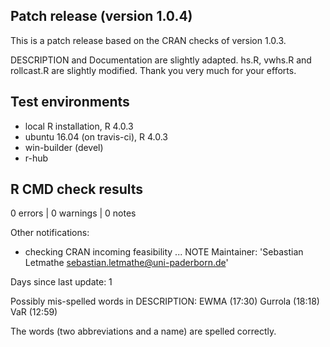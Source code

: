 ## Patch release (version 1.0.4)
This is a patch release based on the CRAN checks of version 1.0.3.

DESCRIPTION and Documentation are slightly adapted.
hs.R, vwhs.R and rollcast.R are slightly modified.
Thank you very much for your efforts.

## Test environments
* local R installation, R 4.0.3
* ubuntu 16.04 (on travis-ci), R 4.0.3
* win-builder (devel)
* r-hub

## R CMD check results

0 errors | 0 warnings | 0 notes


Other notifications:

* checking CRAN incoming feasibility ... NOTE
Maintainer: 'Sebastian Letmathe <sebastian.letmathe@uni-paderborn.de>'

Days since last update: 1


Possibly mis-spelled words in DESCRIPTION:
  EWMA (17:30)
  Gurrola (18:18)
  VaR (12:59)

The words (two abbreviations and a name) are spelled correctly.
